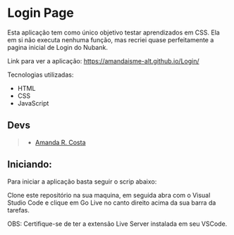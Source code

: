 # Login Page

Esta aplicação tem como único objetivo testar aprendizados em CSS. Ela em si não executa nenhuma função, mas recriei quase perfeitamente a pagina inicial de Login do Nubank.

Link para ver a aplicação: https://amandaisme-alt.github.io/Login/

 Tecnologias utilizadas:

 - HTML
 - CSS
 - JavaScript
 
 ## **Devs**

 > - [Amanda R. Costa](https://www.linkedin.com/in/amanda-fullstack/)


## Iniciando:

Para iniciar a aplicação basta seguir o scrip abaixo:

Clone este repositório na sua maquina, em seguida abra com o Visual Studio Code e clique em Go Live no canto direito acima da sua barra da tarefas. 

OBS: Certifique-se de ter a extensão Live Server instalada em seu VSCode.

<br>
